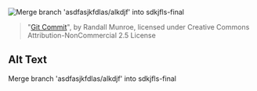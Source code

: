 ![Merge branch 'asdfasjkfdlas/alkdjf' into sdkjfls-final](https://imgs.xkcd.com/comics/git_commit.png)
> "[Git Commit](https://xkcd.com/1296/)", by Randall Munroe, licensed under Creative Commons Attribution-NonCommercial 2.5 License

## Alt Text
Merge branch 'asdfasjkfdlas/alkdjf' into sdkjfls-final
